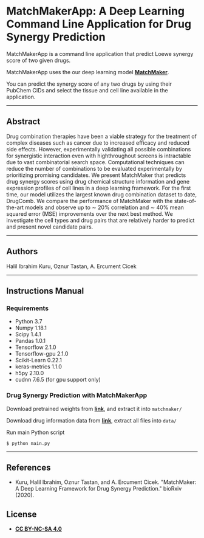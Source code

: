 # MatchMakerApp: A Deep Learning Command Line Application for Drug Synergy Prediction
MatchMakerApp is a command line application that predict Loewe synergy score of two given drugs. 

MatchMakerApp uses the our deep learning model <a href="https://www.biorxiv.org/content/10.1101/2020.05.24.113241v3">**MatchMaker**</a>. 

You can predict the synergy score of any two drugs by using their PubChem CIDs and select the tissue and cell line available in the application.

---
## Abstract
Drug combination therapies have been a viable strategy for the treatment of complex diseases such as cancer due to increased efficacy and reduced side effects. However, experimentally validating all possible combinations for synergistic interaction even with highthroughout screens is intractable due to vast combinatorial search space. Computational techniques can reduce the number of combinations to be evaluated experimentally by prioritizing promising candidates. We present MatchMaker that predicts drug synergy scores using drug chemical structure information and gene expression profiles of cell lines in a deep learning framework. For the first time, our model utilizes the largest known drug combination dataset to date, DrugComb. We compare the performance of MatchMaker with the state-of-the-art models and observe up to ∼ 20% correlation and ∼ 40% mean squared error (MSE) improvements over the next best method. We investigate the cell types and drug pairs that are relatively harder to predict and present novel candidate pairs.

---

## Authors
Halil Ibrahim Kuru, Oznur Tastan, A. Ercument Cicek

---

## Instructions Manual

### Requirements
- Python 3.7
- Numpy 1.18.1 
- Scipy 1.4.1
- Pandas 1.0.1
- Tensorflow 2.1.0
- Tensorflow-gpu 2.1.0
- Scikit-Learn 0.22.1
- keras-metrics 1.1.0
- h5py 2.10.0
- cudnn 7.6.5 (for gpu support only)


### Drug Synergy Prediction with MatchMakerApp
Download pretrained weights from <a href="https://drive.google.com/open?id=1QtMw0unMI-ZY-0z6_1bF76Cf627zXDWz">**link**</a>, and extract it into `matchmaker/`

Download drug information data from <a href="https://drive.google.com/file/d/1qo40N6sh14TRgrs9UawJ1GEuT-ulqur0/view?usp=sharing">**link**</a>, extract all files into `data/`

Run main Python script
```shell
$ python main.py
```

---

## References
- Kuru, Halil Ibrahim, Oznur Tastan, and A. Ercument Cicek. "MatchMaker: A Deep Learning Framework for Drug Synergy Prediction." bioRxiv (2020).


## License

- **[CC BY-NC-SA 4.0](https://creativecommons.org/licenses/by-nc-sa/4.0/)**
